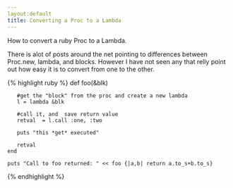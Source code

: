 ```yaml
---
layout:default
title: Converting a Proc to a Lambda
---
```

How to convert a ruby Proc to a Lambda. 

There is alot of posts around the net pointing to differences between Proc.new, lambda, and blocks. 
However I have not seen any that relly point out how easy it is to convert from one to the other. 


{% highlight ruby %}
    def foo(&blk)
	   
	   #get the "block" from the proc and create a new lambda
	   l = lambda &blk
	   
	   #call it, and  save return value
       retval  = l.call :one, :two
          
       puts "this *get* executed"
            
       retval
    end
              
    puts "Call to foo returned: " << foo {|a,b| return a.to_s+b.to_s}
	
{% endhighlight %}
